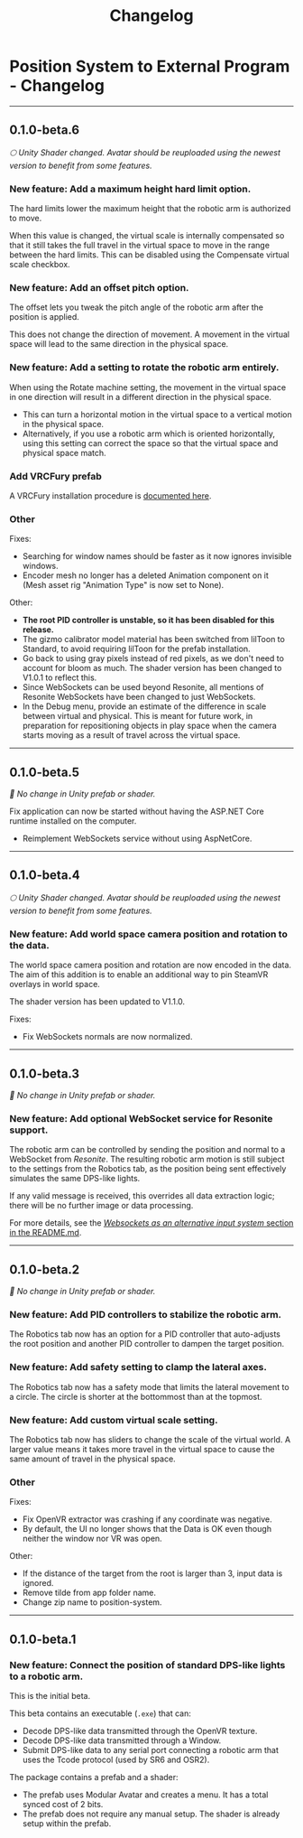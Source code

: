 ﻿---
title: Changelog
sidebar_position: 100
---
# Position System to External Program - Changelog

---

## 0.1.0-beta.6

*🌕 Unity Shader changed. Avatar should be reuploaded using the newest version to benefit from some features.*

### New feature: Add a maximum height hard limit option.

The hard limits lower the maximum height that the robotic arm is authorized to move.

When this value is changed, the virtual scale is internally compensated so that it still takes the full travel in the virtual space to move
in the range between the hard limits. This can be disabled using the Compensate virtual scale checkbox.

### New feature: Add an offset pitch option.

The offset lets you tweak the pitch angle of the robotic arm after the position is applied.

This does not change the direction of movement. A movement in the virtual space will lead to the same direction in the physical space.

### New feature: Add a setting to rotate the robotic arm entirely.

When using the Rotate machine setting, the movement in the virtual space in one direction will result in a different direction in the physical space.

- This can turn a horizontal motion in the virtual space to a vertical motion in the physical space.
- Alternatively, if you use a robotic arm which is oriented horizontally, using this setting can correct the space so that the virtual space and physical space match.

### Add VRCFury prefab

A VRCFury installation procedure is [documented here](https://alleyway.hai-vr.dev/docs/products/position-system-to-external-program/platform-setup#vrchat-avatars-sdk-using-vrcfury).

### Other

Fixes:
- Searching for window names should be faster as it now ignores invisible windows.
- Encoder mesh no longer has a deleted Animation component on it (Mesh asset rig "Animation Type" is now set to None).

Other:
- **The root PID controller is unstable, so it has been disabled for this release.**
- The gizmo calibrator model material has been switched from lilToon to Standard, to avoid requiring lilToon for the prefab installation.
- Go back to using gray pixels instead of red pixels, as we don't need to account for bloom as much. The shader version has been changed to V1.0.1 to reflect this.
- Since WebSockets can be used beyond Resonite, all mentions of Resonite WebSockets have been changed to just WebSockets.
- In the Debug menu, provide an estimate of the difference in scale between virtual and physical. This is meant for future work, in preparation for repositioning objects
  in play space when the camera starts moving as a result of travel across the virtual space.


---

## 0.1.0-beta.5

*🌃 No change in Unity prefab or shader.*

Fix application can now be started without having the ASP.NET Core runtime installed on the computer.
- Reimplement WebSockets service without using AspNetCore.

---

## 0.1.0-beta.4

*🌕 Unity Shader changed. Avatar should be reuploaded using the newest version to benefit from some features.*

### New feature: Add world space camera position and rotation to the data.

The world space camera position and rotation are now encoded in the data.
The aim of this addition is to enable an additional way to pin SteamVR overlays in world space.

The shader version has been updated to V1.1.0.

Fixes:
- Fix WebSockets normals are now normalized.

---

## 0.1.0-beta.3

*🌃 No change in Unity prefab or shader.*

### New feature: Add optional WebSocket service for Resonite support.

The robotic arm can be controlled by sending the position and normal to a WebSocket from *Resonite*.
The resulting robotic arm motion is still subject to the settings from the Robotics tab, as the position being sent effectively simulates the same DPS-like lights.

If any valid message is received, this overrides all data extraction logic; there will be no further image or data processing.

For more details, see the [*Websockets as an alternative input system* section in the README.md](https://github.com/hai-vr/position-system-to-external-program?tab=readme-ov-file#websockets-as-an-alternative-input-system).

---

## 0.1.0-beta.2

*🌃 No change in Unity prefab or shader.*

### New feature: Add PID controllers to stabilize the robotic arm.

The Robotics tab now has an option for a PID controller that auto-adjusts the root position
and another PID controller to dampen the target position.

### New feature: Add safety setting to clamp the lateral axes.

The Robotics tab now has a safety mode that limits the lateral movement to a circle.
The circle is shorter at the bottommost than at the topmost.

### New feature: Add custom virtual scale setting.

The Robotics tab now has sliders to change the scale of the virtual world.
A larger value means it takes more travel in the virtual space to cause the same amount of travel in the physical space.

### Other

Fixes:
- Fix OpenVR extractor was crashing if any coordinate was negative.
- By default, the UI no longer shows that the Data is OK even though neither the window nor VR was open.

Other:
- If the distance of the target from the root is larger than 3, input data is ignored.
- Remove tilde from app folder name.
- Change zip name to position-system.

---

## 0.1.0-beta.1

### New feature: Connect the position of standard DPS-like lights to a robotic arm.

This is the initial beta.

This beta contains an executable (`.exe`) that can:
- Decode DPS-like data transmitted through the OpenVR texture.
- Decode DPS-like data transmitted through a Window.
- Submit DPS-like data to any serial port connecting a robotic arm that uses the Tcode protocol (used by SR6 and OSR2).

The package contains a prefab and a shader:
- The prefab uses Modular Avatar and creates a menu. It has a total synced cost of 2 bits.
- The prefab does not require any manual setup. The shader is already setup within the prefab.